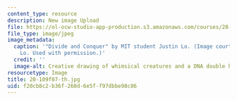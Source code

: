 ```yaml
---
content_type: resource
description: New image Upload
file: https://ol-ocw-studio-app-production.s3.amazonaws.com/courses/20-109-laboratory-fundamentals-in-biological-engineering-fall-2007/f20cb8c2b36f260d6e5ff97dbbe98c86_20-109f07-th.jpg
file_type: image/jpeg
image_metadata:
  caption: '"Divide and Conquer" by MIT student Justin Lo. (Image courtesy of Justin
    Lo. Used with permission.)'
  credit: ''
  image-alt: Creative drawing of whimsical creatures and a DNA double helix.
resourcetype: Image
title: 20-109f07-th.jpg
uid: f20cb8c2-b36f-260d-6e5f-f97dbbe98c86
---
```


